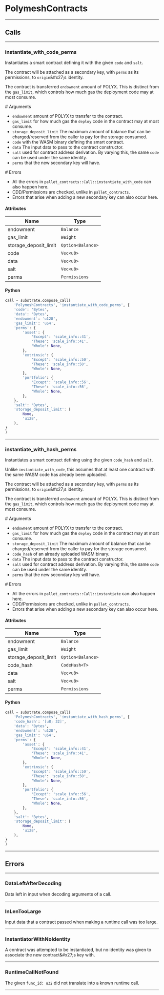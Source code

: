 
# PolymeshContracts

---------
## Calls

---------
### instantiate_with_code_perms
Instantiates a smart contract defining it with the given `code` and `salt`.

The contract will be attached as a secondary key,
with `perms` as its permissions, to `origin`&\#x27;s identity.

The contract is transferred `endowment` amount of POLYX.
This is distinct from the `gas_limit`,
which controls how much gas the deployment code may at most consume.

\# Arguments
- `endowment` amount of POLYX to transfer to the contract.
- `gas_limit` for how much gas the `deploy` code in the contract may at most consume.
- `storage_deposit_limit` The maximum amount of balance that can be charged/reserved
  from the caller to pay for the storage consumed.
- `code` with the WASM binary defining the smart contract.
- `data` The input data to pass to the contract constructor.
- `salt` used for contract address derivation.
   By varying this, the same `code` can be used under the same identity.
- `perms` that the new secondary key will have.

\# Errors
- All the errors in `pallet_contracts::Call::instantiate_with_code` can also happen here.
- CDD/Permissions are checked, unlike in `pallet_contracts`.
- Errors that arise when adding a new secondary key can also occur here.
#### Attributes
| Name | Type |
| -------- | -------- | 
| endowment | `Balance` | 
| gas_limit | `Weight` | 
| storage_deposit_limit | `Option<Balance>` | 
| code | `Vec<u8>` | 
| data | `Vec<u8>` | 
| salt | `Vec<u8>` | 
| perms | `Permissions` | 

#### Python
```python
call = substrate.compose_call(
    'PolymeshContracts', 'instantiate_with_code_perms', {
    'code': 'Bytes',
    'data': 'Bytes',
    'endowment': 'u128',
    'gas_limit': 'u64',
    'perms': {
        'asset': {
            'Except': 'scale_info::41',
            'These': 'scale_info::41',
            'Whole': None,
        },
        'extrinsic': {
            'Except': 'scale_info::50',
            'These': 'scale_info::50',
            'Whole': None,
        },
        'portfolio': {
            'Except': 'scale_info::56',
            'These': 'scale_info::56',
            'Whole': None,
        },
    },
    'salt': 'Bytes',
    'storage_deposit_limit': (
        None,
        'u128',
    ),
}
)
```

---------
### instantiate_with_hash_perms
Instantiates a smart contract defining using the given `code_hash` and `salt`.

Unlike `instantiate_with_code`,
this assumes that at least one contract with the same WASM code has already been uploaded.

The contract will be attached as a secondary key,
with `perms` as its permissions, to `origin`&\#x27;s identity.

The contract is transferred `endowment` amount of POLYX.
This is distinct from the `gas_limit`,
which controls how much gas the deployment code may at most consume.

\# Arguments
- `endowment` amount of POLYX to transfer to the contract.
- `gas_limit` for how much gas the `deploy` code in the contract may at most consume.
- `storage_deposit_limit` The maximum amount of balance that can be charged/reserved
  from the caller to pay for the storage consumed.
- `code_hash` of an already uploaded WASM binary.
- `data` The input data to pass to the contract constructor.
- `salt` used for contract address derivation.
   By varying this, the same `code` can be used under the same identity.
- `perms` that the new secondary key will have.

\# Errors
- All the errors in `pallet_contracts::Call::instantiate` can also happen here.
- CDD/Permissions are checked, unlike in `pallet_contracts`.
- Errors that arise when adding a new secondary key can also occur here.
#### Attributes
| Name | Type |
| -------- | -------- | 
| endowment | `Balance` | 
| gas_limit | `Weight` | 
| storage_deposit_limit | `Option<Balance>` | 
| code_hash | `CodeHash<T>` | 
| data | `Vec<u8>` | 
| salt | `Vec<u8>` | 
| perms | `Permissions` | 

#### Python
```python
call = substrate.compose_call(
    'PolymeshContracts', 'instantiate_with_hash_perms', {
    'code_hash': '[u8; 32]',
    'data': 'Bytes',
    'endowment': 'u128',
    'gas_limit': 'u64',
    'perms': {
        'asset': {
            'Except': 'scale_info::41',
            'These': 'scale_info::41',
            'Whole': None,
        },
        'extrinsic': {
            'Except': 'scale_info::50',
            'These': 'scale_info::50',
            'Whole': None,
        },
        'portfolio': {
            'Except': 'scale_info::56',
            'These': 'scale_info::56',
            'Whole': None,
        },
    },
    'salt': 'Bytes',
    'storage_deposit_limit': (
        None,
        'u128',
    ),
}
)
```

---------
## Errors

---------
### DataLeftAfterDecoding
Data left in input when decoding arguments of a call.

---------
### InLenTooLarge
Input data that a contract passed when making a runtime call was too large.

---------
### InstantiatorWithNoIdentity
A contract was attempted to be instantiated,
but no identity was given to associate the new contract&\#x27;s key with.

---------
### RuntimeCallNotFound
The given `func_id: u32` did not translate into a known runtime call.

---------